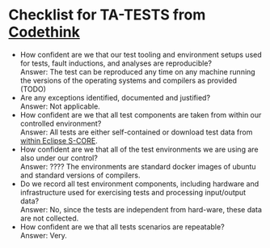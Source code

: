 # Checklist for TA-TESTS from [Codethink](https://codethinklabs.gitlab.io/trustable/trustable/print_page.html)

* How confident are we that our test tooling and environment setups used for tests, fault inductions, and analyses are reproducible? <br>
    Answer:  The test can be reproduced any time on any machine running the versions of the operating systems and compilers as provided (TODO)
* Are any exceptions identified, documented and justified? <br>
    Answer:  Not applicable.
* How confident are we that all test components are taken from within our controlled environment? <br>
    Answer:  All tests are either self-contained or download test data from [within Eclipse S-CORE](https://github.com/eclipse-score/inc_nlohmann_json/tree/json_test_data_version_3_1_0_mirror).
* How confident are we that all of the test environments we are using are also under our control? <br>
    Answer: ????  The environments are standard docker images of ubuntu and standard versions of compilers.
* Do we record all test environment components, including hardware and infrastructure used for exercising tests and processing input/output data? <br>
    Answer:  No, since the tests are independent from hard-ware, these data are not collected.
* How confident are we that all tests scenarios are repeatable? <br>
    Answer:  Very.